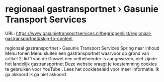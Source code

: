 # regionaal gastransportnet › Gasunie Transport Services

URL: https://www.gasunietransportservices.nl/begrippenlijst/regionaal-gastransportnet#skip-to-content

regionaal gastransportnet › Gasunie Transport Services
Spring naar inhoud
Menu tonen
Menu sluiten
een
gastransportnet
waarvoor op grond van artikel 2, lid 1 van de Gaswet een
netbeheerder
is aangewezen, niet zijnde het
landelijk gastransportnet
Deze website vraagt je toestemming cookies te gebruiken voor
YouTube
. Lees het
cookiebeleid
voor meer informatie.
Ik ga akkoord
Ik ga niet akkoord